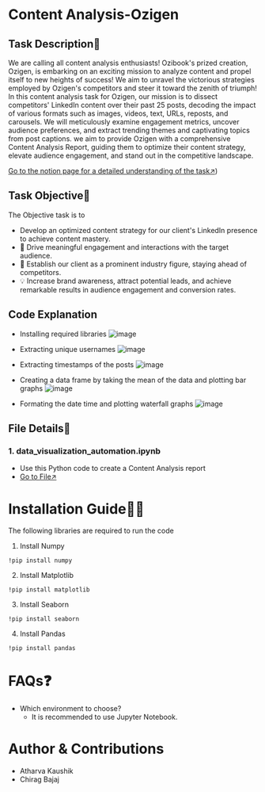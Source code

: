 ﻿# Content Analysis-Ozigen
## Task Description📜
We are calling all content analysis enthusiasts! Ozibook's prized creation, Ozigen, is embarking on an exciting mission to analyze content and propel itself to new heights of success! We aim to unravel the victorious strategies employed by Ozigen's competitors and steer it toward the zenith of triumph! In this content analysis task for Ozigen, our mission is to dissect competitors' LinkedIn content over their past 25 posts, decoding the impact of various formats such as images, videos, text, URLs, reposts, and carousels. We will meticulously examine engagement metrics, uncover audience preferences, and extract trending themes and captivating topics from post captions. we aim to provide Ozigen with a comprehensive Content Analysis Report, guiding them to optimize their content strategy, elevate audience engagement, and stand out in the competitive landscape. 

[Go to the notion page for a detailed understanding of the task↗️](https://docs.google.com/document/d/1lpqrSfYIm4M5RGakFS-gzObmP9jVybTxDKrgsuAAelc/edit#heading=h.4pyrwjp3jb7u))

## Task Objective🎯
The Objective task is to 
* Develop an optimized content strategy for our client's LinkedIn presence to achieve content mastery.
* 💬 Drive meaningful engagement and interactions with the target audience.
* 🌟 Establish our client as a prominent industry figure, staying ahead of competitors.
* 💡 Increase brand awareness, attract potential leads, and achieve remarkable results in audience engagement and conversion rates.

## Code Explanation
 - Installing required libraries
![image](https://github.com/ozibook/Content_Analysis_Ozigen/assets/144370840/f6e0ab03-60aa-4fc8-8d58-8347be95b9e1)
 - Extracting unique usernames
![image](https://github.com/ozibook/Content_Analysis_Ozigen/assets/144370840/cca5c784-6fd8-4769-aa28-2f8ad774e7eb)

 - Extracting timestamps of the posts
![image](https://github.com/ozibook/Content_Analysis_Ozigen/assets/144370840/ce3a2458-ccdf-4247-b248-63ea7303da86)

 - Creating a data frame by taking the mean of the data and plotting bar graphs
![image](https://github.com/ozibook/Content_Analysis_Ozigen/assets/144370840/16645d15-e825-40d2-a2ee-c565b31602f4)

 - Formating the date time and plotting waterfall graphs
![image](https://github.com/ozibook/Content_Analysis_Ozigen/assets/144370840/96889541-440d-4b27-984f-14d46fd8c051)


## File Details📁
### 1. data_visualization_automation.ipynb<br>
* Use this Python code to create a Content Analysis report
* [Go to File↗️](https://github.com/ozibook/Content_Analysis_Ozigen/blob/main/data_visualization_automation.ipynb)

# Installation Guide👨‍💻
The following libraries are required to run the code<br>
1. Install Numpy<br>
```
!pip install numpy 
```
2. Install Matplotlib<br>
```
!pip install matplotlib
```
3. Install Seaborn <br>
```
!pip install seaborn 
```
4. Install Pandas<br>
```
!pip install pandas
```
# FAQs❓
 * Which environment to choose?
   - It is recommended to use Jupyter Notebook.

# Author & Contributions
- Atharva Kaushik
- Chirag Bajaj
